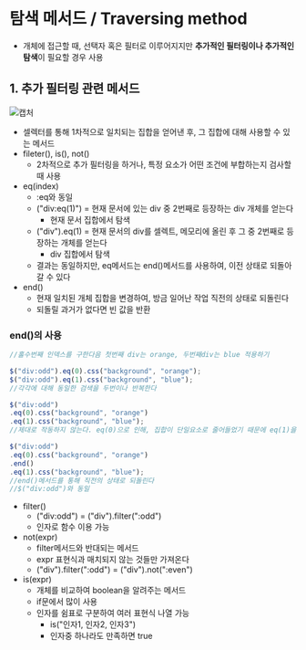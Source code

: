 # 탐색 메서드 / Traversing method
- 개체에 접근할 때, 선택자 혹은 필터로 이루어지지만 **추가적인 필터링이나 추가적인 탐색**이 필요할 경우 사용

## 1. 추가 필터링 관련 메서드   
![캡처](https://user-images.githubusercontent.com/99188096/165654262-d9c8a2d7-6274-46e9-a5f5-66140224ab5f.JPG)   
- 셀렉터를 통해 1차적으로 일치되는 집합을 얻어낸 후, 그 집합에 대해 사용할 수 있는 메서드
- fileter(), is(), not()
  - 2차적으로 추가 필터링을 하거나, 특정 요소가 어떤 조건에 부합하는지 검사할 때 사용
- eq(index)
  - :eq와 동일
  - ("div:eq(1)") = 현재 문서에 있는 div 중 2번째로 등장하는 div 개체를 얻는다
    - 현재 문서 집합에서 탐색
  - ("div").eq(1) = 현재 문서의 div를 셀렉트, 메모리에 올린 후 그 중 2번째로 등장하는 개체를 얻는다
    - div 집합에서 탐색
  - 결과는 동일하지만, eq메서드는 end()메서드를 사용하여, 이전 상태로 되돌아 갈 수 있다
- end()
  - 현재 일치된 개체 집합을 변경하여, 방금 일어난 작업 직전의 상태로 되돌린다
  - 되돌릴 과거가 없다면 빈 값을 반환   

### end()의 사용
```javascript
//홀수번째 인덱스를 구한다음 첫번째 div는 orange, 두번째div는 blue 적용하기

$("div:odd").eq(0).css("background", "orange");
$("div:odd").eq(1).css("background", "blue");
//각각에 대해 동일한 검색을 두번이나 반복한다

$("div:odd")
.eq(0).css("background", "orange")
.eq(1).css("background", "blue");
//제대로 작동하지 않는다. eq(0)으로 인해, 집합이 단일요소로 줄어들었기 때문에 eq(1)을 찾을 수 없다

$("div:odd")
.eq(0).css("background", "orange")
.end()
.eq(1).css("background", "blue");
//end()메서드를 통해 직전의 상태로 되돌린다
//$("div:odd")와 동일
```


- filter()
  - ("div:odd") = ("div").filter(":odd")
  - 인자로 함수 이용 가능
- not(expr)
  - filter메서드와 반대되는 메서드
  - expr 표현식과 매치되지 않는 것들만 가져온다
  - ("div").filter(":odd") = ("div").not(":even")   
- is(expr)
  - 개체를 비교하여 boolean을 알려주는 메서드
  - if문에서 많이 사용
  - 인자를 쉼표로 구분하여 여러 표현식 나열 가능
    - is("인자1, 인자2, 인자3")
    - 인자중 하나라도 만족하면 true
